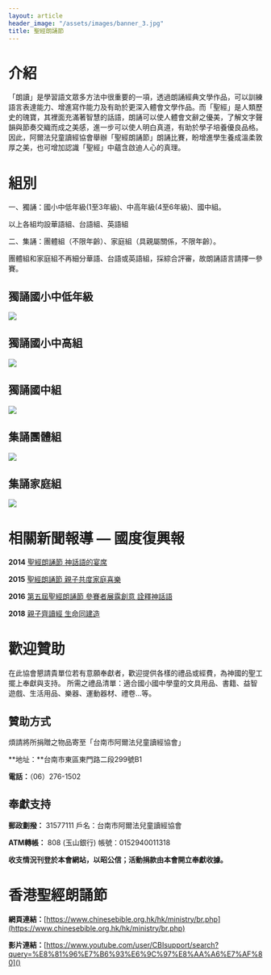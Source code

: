 ```yaml
---
layout: article
header_image: "/assets/images/banner_3.jpg"
title: 聖經朗誦節
---
```


# 介紹

「朗讀」是學習語文眾多方法中很重要的一項，透過朗誦經典文學作品，可以訓練語言表達能力、增進寫作能力及有助於更深入體會文學作品。而「聖經」是人類歷史的瑰寶，其裡面充滿著智慧的話語，朗誦可以使人體會文辭之優美，了解文字聲韻與節奏交織而成之美感，進一步可以使人明白真道，有助於學子培養優良品格。因此，阿爾法兒童讀經協會舉辦「聖經朗誦節」朗誦比賽，盼增進學生養成溫柔敦厚之美，也可增加認識「聖經」中蘊含啟迪人心的真理。

# 組別

一、獨誦：國小中低年級(1至3年級)、中高年級(4至6年級)、國中組。

以上各組均設華語組、台語組、英語組
            
二、集誦：團體組（不限年齡）、家庭組（具親屬關係，不限年齡）。

團體組和家庭組不再細分華語、台語或英語組，採綜合評審，故朗誦語言請擇一參賽。

## 獨誦國小中低年級

![]({{site.baseurl}}/assets/images/中低組.jpg)

## 獨誦國小中高組

![]({{site.baseurl}}/assets/images/中高組.jpg)

## 獨誦國中組

![]({{site.baseurl}}/assets/images/國中組.jpg)

## 集誦團體組

![]({{site.baseurl}}/assets/images/團體組.jpg)

## 集誦家庭組 

![]({{site.baseurl}}/assets/images/家庭組.jpg)

# 相關新聞報導 — 國度復興報

**2014** [聖經朗誦節 神話語的宴席](https://krtnews.tw/chinese-church/local/article/9565.html)

**2015** [聖經朗誦節 親子共度家庭喜樂](https://krtnews.tw/chinese-church/local/article/12457.html)

**2016** [第五屆聖經朗誦節 參賽者展露創意 詮釋神話語](https://krtnews.tw/chinese-church/local/article/14877.html)

**2018** [親子齊讀經 生命同建造](https://krtnews.tw/chinese-church/local/article/19025.html)

# 歡迎贊助

在此協會懇請貴單位若有意願奉獻者，歡迎提供各樣的禮品或經費，為神國的聖工擺上奉獻與支持。
所需之禮品清單：適合國小國中學童的文具用品、書籍、益智遊戲、生活用品、樂器、運動器材、禮卷...等。

## 贊助方式

煩請將所捐贈之物品寄至「台南市阿爾法兒童讀經協會」

**地址：**台南市東區東門路二段299號B1   

**電話：**（06）276-1502

## 奉獻支持

**郵政劃撥：** 31577111 戶名：台南市阿爾法兒童讀經協會

**ATM轉帳：** 808 (玉山銀行) 帳號：0152940011318
 	
**收支情況刊登於本會網站，以昭公信；活動捐款由本會開立奉獻收據。**

# 香港聖經朗誦節

**網頁連結：**[https://www.chinesebible.org.hk/hk/ministry/br.php](https://www.chinesebible.org.hk/hk/ministry/br.php)

**影片連結：**[https://www.youtube.com/user/CBIsupport/search?query=%E8%81%96%E7%B6%93%E6%9C%97%E8%AA%A6%E7%AF%80]()
